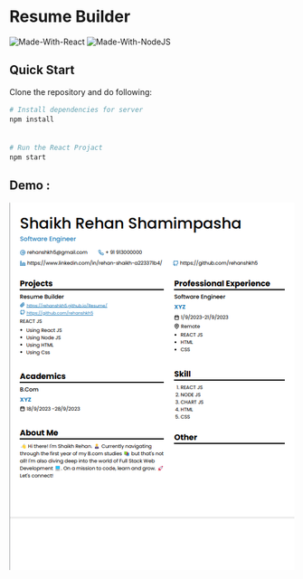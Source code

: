 # Resume Builder 

![Made-With-React](https://img.shields.io/badge/Made_with-React-informational?style=for-the-badge&logo=react) ![Made-With-NodeJS](https://img.shields.io/badge/Made_with-NodeJS-informational?style=for-the-badge&logo=javascript) 
 

## Quick Start

Clone the repository and do following:

```bash
# Install dependencies for server
npm install


# Run the React Projact
npm start


```

## Demo :
![](https://raw.githubusercontent.com/rehanshkh5/Resume/main/ss.png)

 
